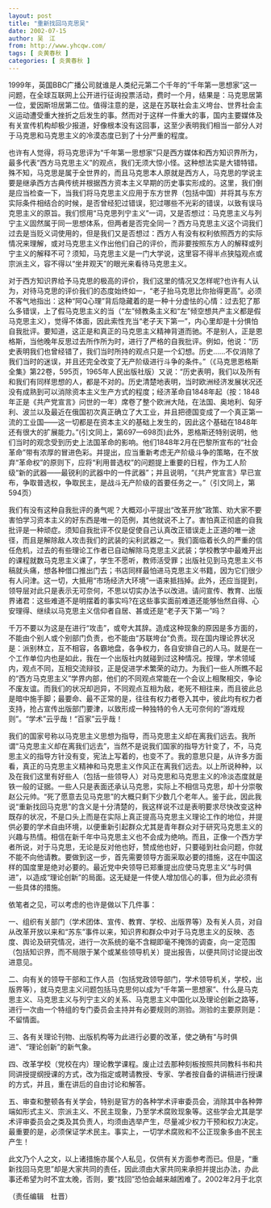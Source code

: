 ```yaml
---
layout: post
title: "重新找回马克思吴"
date: 2002-07-15
author: 吴　江
from: http://www.yhcqw.com/
tags: [ 炎黄春秋 ]
categories: [ 炎黄春秋 ]
---
```





1999年，英国BBC广播公司就谁是人类纪元第二个千年的“千年第一思想家”这一问题，在全球互联网上公开进行征询投票活动，费时一个月，结果是：马克思居第一位，爱因斯坦居第二位。值得注意的是，这是在苏联社会主义垮台、世界社会主义运动遭受重大挫折之后发生的事。然而对于这样一件重大的事，国内主要媒体及有关宣传机构却极少报道，好像根本没有这回事，这至少表明我们相当一部分人对于马克思和马克思主义的冷漠态度已到了十分严重的程度。


也许有人觉得，将马克思评为“千年第一思想家”只是西方媒体和西方知识界所为，最多代表“西方马克思主义”的观点，我们无须大惊小怪。这种想法实是大错特错。殊不知，马克思是属于全世界的，而且马克思本人原就是西方人，马克思的学说主要是继承西方古典传统并根据西方资本主义早期的历史事实形成的。这里，我们倒是应当检查一下，当我们将马克思主义应用于东方世界（包括中国）并将其与东方实际条件相结合的时候，是否曾经犯过错误，犯过哪些不光彩的错误，以致有误马克思主义的原旨。我们惯用“马克思列宁主义”一词，又是否想过：马克思主义与列宁主义固然属于同一思想体系，但两者是否完全同一？西方马克思主义这个词我们过去是当贬义词使用的，但是我们又是否想过：西方人有没有权利依照西方的实际情况来理解，或对马克思主义作出他们自己的评价，而非要按照东方人的解释或列宁主义的解释不可？须知，马克思主义是一门大学说，这里容不得半点狭隘观点或宗派主义，容不得以“坐井观天”的眼光来看待马克思主义。


对于西方知识界给予马克思的极高的评价，我们这里的情况又怎样呢?也许有人认为，对待马克思的评价我们的态度始终如一，“老子抬马克思比你抬得更高”。必须不客气地指出：这种“阿Q心理”背后隐藏着的是一种十分虚怯的心情：过去犯了那么多错误，上了假马克思主义的当（“左”倾教条主义和“左”倾空想共产主义都是假马克思主义），觉得不体面，因此索性充当“老子天下第一”，内心里却是十分惧怕自我批评。要知道，这正是和真正的马克思主义精神背道而驰。不是别人，正是恩格斯，当他晚年反思过去所作所为时，进行了严格的自我批评。例如，他说：“历史表明我们也曾经错了，我们当时所持的观点只是一个幻想。历史……不仅消除了我们当时的迷误，并且还完全改变了无产阶级进行斗争的条件。”（《马克思恩格斯全集》第22卷，595页，1965年人民出版社版）又说：“历史表明，我们以及所有和我们有同样思想的人，都是不对的。历史清楚地表明，当时欧洲经济发展状况还没有成熟到可以消除资本主义生产方式的程度；经济革命自1848年起（按：1848年正是《共产党宣言》问世的一年）席卷了整个欧洲大陆，在法国、奥地利、匈牙利、波兰以及最近在俄国初次真正确立了大工业，并且把德国变成了一个真正第一流的工业国——这一切都是在资本主义的基础上发生的，因此这个基础在1848年还有很大的扩展能力。”(引文同上，第697—698页)此外，恩格斯还特别说明，他们当时的观念受到历史上法国革命的影响。他们1848年2月在巴黎所宣布的“社会革命”带有浓厚的冒进色彩。并提出，应当重新考虑无产阶级斗争的策略，在不放弃“革命权”的原则下，应将“利用普选权”的问题提上重要的日程，作为工人阶级“新的武器——最锐利的武器中的一件武器”；并且说明，“《共产党宣言》早已宣布，争取普选权，争取民主，是战斗无产阶级的首要任务之一。”（引文同上，第594页）


我们有没有这种自我批评的勇气呢？大概邓小平提出“改革开放”政策、劝大家不要害怕学习资本主义的好东西是唯一的范例，其他就说不上了。害怕真正彻底的自我批评是一种顽症。须知自我批评不仅是促使自己认真改正错误走上正道的唯一途径，而且是解除敌人攻击我们的武装的尖利武器之一。我们面临着长久的严重的信任危机，过去的有些理论工作者已自动解除马克思主义武装；学校教学中最难开出的课程就数马克思主义课了，学生不愿听，教师活受罪；出版社见到马克思主义书稿就头痛，想各种借口推出门去；书店同样最怕进马克思主义书籍，因为它们很少有人问津。这一切，大抵用“市场经济大环境”一语来抵挡掉。此外，还应当提到，领导层对此只是表示无可奈何，不思以切实办法予以改进。请问宣传、教育、出版界诸君：这些难道不是明摆着的事实吗?在这些事实面前难道还能够怡然自得、心安理得、继续以马克思主义信仰者自居、甚或还是“老子天下第一”吗？


千万不要以为这是在进行“攻击”，或夸大其辞。造成这种现象的原因是多方面的，不能由个别人或个别部门负责，也不能由“苏联垮台”负责。现在国内理论界状况是：派别林立，互不相容，各霸地盘，各争权力，各自安排自己的人马。就是在一个工作单位内也是如此，我在一个出版社内就碰到过这种情况。按理，学术领域内，观点不同，互相交流辩驳，正是促进学术繁荣的动力。为我们一些人所瞧不起的“西方马克思主义”学界内部，他们的不同观点常能在一个会议上相聚相交，争论不废友谊。而我们的状况却迥异，不同观点互相为敌，老死不相往来，而且彼此总是暗中施手脚；最要命、最不正常的是，往往有权力者卷入其中，彼此均有权力者支持，抢占宣传出版部门要津，以致形成一种独特的令人无可奈何的“游戏规则”。“学术”云乎哉！“百家”云乎哉！


我们的国家号称以马克思主义思想为指导，而马克思主义却在离我们远去。我所谓“马克思主义却在离我们远去”，当然不是说我们国家的指导方针变了，不，马克思主义的指导方针没有变，宪法上写着的，也变不了。我的意思只是，从许多方面看，真正的马克思主义精神和马克思主义作风正在离我们远去。以上所说种种，以及在我们这里有好些人（包括一些领导人）对马克思和马克思主义的冷淡态度就是铁一般的证据。一些人只是表面还承认马克思，实际上不相信马克思，却十分崇敬赵公元帅。“死了愿意去见马克思”的大概只剩下少数几个老年人。鉴于此，因此我说“重新找回马克思”的含义是十分清楚的，我这样说不过是表明要求尽快改变这种既存的状况，不是口头上而是在实际上真正提高马克思主义理论工作的地位，并提供必要的学术自由环境，以便重新引起群众尤其是青年群众对于研究马克思主义的兴趣与热情。相信在新千年中马克思主义也不会成为绝响。而且，正像一个西方学者所说，对于马克思，无论是反对他也好，赞成他也好，只要碰到社会问题，你就不能不向他请教。要做到这一步，首先需要领导方面采取必要的措施，这在中国这样的国度里是绝对必要的。最近党中央领导已郑重提出应使马克思主义“与时俱进”，以造成“理论创新”的局面。这无疑是一件使人增加信心的事，但为此必须有一些具体的措施。

依笔者之见，可以考虑的也许是做以下几件事：


一、组织有关部门（学术团体、宣传、教育、学校、出版界等）及有关人员，对自从改革开放以来和“苏东”事件以来，知识界和群众中对于马克思主义的反映、态度、舆论及研究情况，进行一次系统的毫不含糊即毫不掩饰的调查，向一定范围（包括知识界，而不局限于某个或某些领导机关）提出报告，以便共同讨论提出改进意见。


二、向有关的领导干部和工作人员（包括党政领导部门，学术领导机关，学校，出版界等），就马克思主义问题包括马克思何以成为“千年第一思想家”、什么是马克思主义、马克思主义与列宁主义的关系、马克思主义中国化以及理论创新之路等，进行一次由一个特组的专门委员会主持并有必要规则的测验。测验的主要原则是：不留情面。

三、各有关理论刊物、出版机构等为此进行必要的改革，使之确有“与时俱进”、“理论创新”的新气象。


四、改革学校（党校在内）理论教学课程。废止过去那种刻板按照共同教科书和共同讲授提纲授课的方式，改为指定或聘请教授、专家、学者按自备的讲稿进行授课的方式，并且，重在讲后的自由讨论和解答。


五、审查和整顿各有关学会，特别是官方的各种学术评审委员会，消除其中各种弊端如形式主义、宗派主义、不民主现象，乃至学术腐败现象等。这些学会尤其是学术评审委员会之类及其负责人，均须由选举产生，尽量减少权力干预和权力决定。最重要的是，必须保证学术民主。事实上，一切学术腐败和不公正现象多由不民主产生！


此文乃个人之文，以上诸措施亦属个人私见，仅供有关方面参考而已。但是，“重新找回马克思”却是大家共同的责任，因此须由大家共同来承担并提出办法，办此事还希望为时不宜太晚，否则，要“找回”恐怕会越来越困难了。2002年2月于北京

（责任编辑　杜晋）


